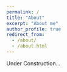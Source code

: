 ```yaml
---
permalink: /
title: "About"
excerpt: "About me"
author_profile: true
redirect_from: 
  - /about/
  - /about.html
---
```


Under Construction...